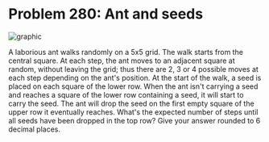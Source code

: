 # Problem 280: Ant and seeds

![graphic](img280.gif)

A laborious ant walks randomly on a 5x5 grid. The walk starts from the
central square. At each step, the ant moves to an adjacent square at
random, without leaving the grid; thus there are 2, 3 or 4 possible
moves at each step depending on the ant's position. At the start of the
walk, a seed is placed on each square of the lower row. When the ant
isn't carrying a seed and reaches a square of the lower row containing a
seed, it will start to carry the seed. The ant will drop the seed on the
first empty square of the upper row it eventually reaches. What's the
expected number of steps until all seeds have been dropped in the top
row? Give your answer rounded to 6 decimal places.